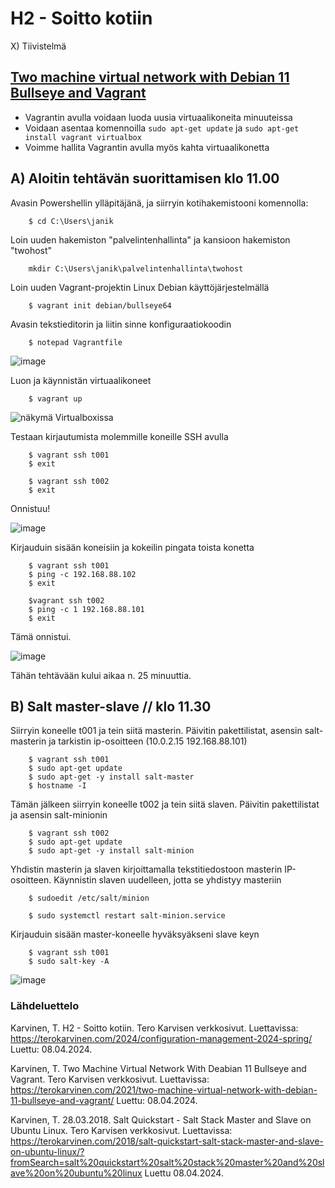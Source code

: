 # H2 - Soitto kotiin

X) Tiivistelmä

## [Two machine virtual network with Debian 11 Bullseye and Vagrant](https://terokarvinen.com/2021/two-machine-virtual-network-with-debian-11-bullseye-and-vagrant/)

- Vagrantin avulla voidaan luoda uusia virtuaalikoneita minuuteissa
- Voidaan asentaa komennoilla ```sudo apt-get update``` ja ```sudo apt-get install vagrant virtualbox```
- Voimme hallita Vagrantin avulla myös kahta virtuaalikonetta

## A) Aloitin tehtävän suorittamisen klo 11.00

Avasin Powershellin ylläpitäjänä, ja siirryin kotihakemistooni komennolla:

        $ cd C:\Users\janik
Loin uuden hakemiston "palvelintenhallinta" ja kansioon hakemiston "twohost"

        mkdir C:\Users\janik\palvelintenhallinta\twohost



        
Loin uuden Vagrant-projektin Linux Debian käyttöjärjestelmällä

        $ vagrant init debian/bullseye64

Avasin tekstieditorin ja liitin sinne konfiguraatiokoodin 

        $ notepad Vagrantfile


![image](https://github.com/bhd471/Palvelinten-hallinta/assets/148760837/e13eb339-1af9-468e-aebb-73c88c33d2d3)

Luon ja käynnistän virtuaalikoneet

        $ vagrant up

![näkymä Virtualboxissa](https://github.com/bhd471/Palvelinten-hallinta/assets/148760837/ce7cf57c-f8c0-4ab8-8db8-7c31d93ac878)

Testaan kirjautumista molemmille koneille SSH avulla

        $ vagrant ssh t001
        $ exit
        
        $ vagrant ssh t002
        $ exit
Onnistuu!

![image](https://github.com/bhd471/Palvelinten-hallinta/assets/148760837/0457005f-5ae7-4506-88d3-ad5233f77665)

Kirjauduin sisään koneisiin ja kokeilin pingata toista konetta

        $ vagrant ssh t001
        $ ping -c 192.168.88.102
        $ exit

        $vagrant ssh t002
        $ ping -c 1 192.168.88.101
        $ exit
        
Tämä onnistui.

![image](https://github.com/bhd471/Palvelinten-hallinta/assets/148760837/4a2c94d1-2b35-432a-a879-93a37c31051e)

Tähän tehtävään kului aikaa n. 25 minuuttia.

## B) Salt master-slave // klo 11.30

Siirryin koneelle t001 ja tein siitä masterin. Päivitin pakettilistat, asensin salt-masterin ja tarkistin ip-osoitteen (10.0.2.15 192.168.88.101)

        $ vagrant ssh t001
        $ sudo apt-get update
        $ sudo apt-get -y install salt-master
        $ hostname -I 

Tämän jälkeen siirryin koneelle t002 ja tein siitä slaven. Päivitin pakettilistat ja asensin salt-minionin

        $ vagrant ssh t002
        $ sudo apt-get update
        $ sudo apt-get -y install salt-minion
        
Yhdistin masterin ja slaven kirjoittamalla tekstitiedostoon masterin IP-osoitteen. Käynnistin slaven uudelleen, jotta se yhdistyy masteriin

        $ sudoedit /etc/salt/minion
        
        $ sudo systemctl restart salt-minion.service
        
Kirjauduin sisään master-koneelle hyväksyäkseni slave keyn

        $ vagrant ssh t001
        $ sudo salt-key -A

 
![image](https://github.com/bhd471/Palvelinten-hallinta/assets/148760837/82247971-630e-46ae-8368-4b8bec5d32d1)

### Lähdeluettelo

Karvinen, T. H2 - Soitto kotiin. Tero Karvisen verkkosivut. Luettavissa: https://terokarvinen.com/2024/configuration-management-2024-spring/
Luettu: 08.04.2024.

Karvinen, T. Two Machine Virtual Network With Deabian 11 Bullseye and Vagrant. Tero Karvisen verkkosivut. Luettavissa: https://terokarvinen.com/2021/two-machine-virtual-network-with-debian-11-bullseye-and-vagrant/
Luettu: 08.04.2024.

Karvinen, T. 28.03.2018. Salt Quickstart - Salt Stack Master and Slave on Ubuntu Linux. Tero Karvisen verkkosivut. Luettavissa: https://terokarvinen.com/2018/salt-quickstart-salt-stack-master-and-slave-on-ubuntu-linux/?fromSearch=salt%20quickstart%20salt%20stack%20master%20and%20slave%20on%20ubuntu%20linux
Luettu 08.04.2024.

